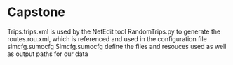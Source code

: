 # Capstone
Trips.trips.xml is used by the NetEdit tool RandomTrips.py to generate the routes.rou.xml, which is referenced and used in the configuration file simcfg.sumocfg
Simcfg.sumocfg define the files and resouces used as well as output paths for our data
